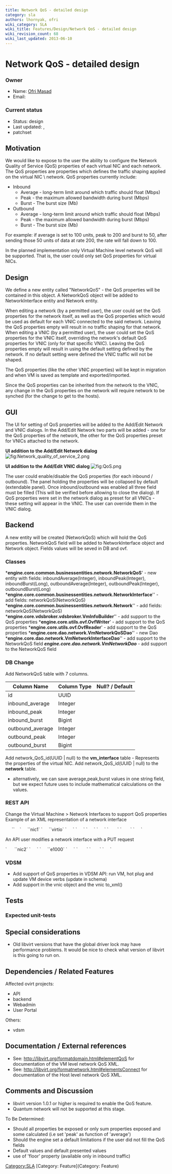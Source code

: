 ```yaml
---
title: Network QoS - detailed design
category: sla
authors: lhornyak, ofri
wiki_category: SLA
wiki_title: Features/Design/Network QoS - detailed design
wiki_revision_count: 68
wiki_last_updated: 2013-06-10
---
```


# Network QoS - detailed design

### Owner

*   Name: [Ofri Masad](User:omasad)
*   Email: <omasad at redhat dot com>

### Current status

*   Status: design
*   Last updated: ,
*   patchset

## Motivation

We would like to expose to the user the ability to configure the Network Quality of Service (QoS) properties of each virtual NIC and each network. The QoS properties are properties which defines the traffic shaping applied on the virtual NIC \\ network. QoS properties currently include:

*   Inbound
    -   Average - long-term limit around which traffic should float (Mbps)
    -   Peak - the maximum allowed bandwidth during burst (Mbps)
    -   Burst - The burst size (Mb)
*   Outbound
    -   Average - long-term limit around which traffic should float (Mbps)
    -   Peak - the maximum allowed bandwidth during burst (Mbps)
    -   Burst - The burst size (Mb)

For example: if average is set to 100 units, peak to 200 and burst to 50, after sending those 50 units of data at rate 200, the rate will fall down to 100.

In the planned implementation only Virtual Machine level network QoS will be supported. That is, the user could only set QoS properties for virtual NICs.

## Design

We define a new entity called "NetworkQoS" - the QoS properties will be contained in this object. A NetworkQoS object will be added to NetworkInterface entity and Network entity.

When editing a network (by a permitted user), the user could set the QoS properties for the network itself, as well as the QoS properties which would be used as default for each VNIC connected to the said network. Leaving the QoS properties empty will result in no traffic shaping for that network. When editing a VNIC (by a permitted user), the user could set the QoS properties for the VNIC itself, overriding the network's default QoS properties for VNIC (only for that specific VNIC). Leaving the QoS properties empty will result in using the default setting defined by the network. If no default setting were defined the VNIC traffic will not be shaped.

The QoS properties (like the other VNIC properties) will be kept in migration and when VM is saved as template and exported/imported.

Since the QoS properties can be inherited from the network to the VNIC, any change in the QoS properties on the network will require network to be synched (for the change to get to the hosts).

## GUI

The UI for setting of QoS properties will be added to the Add/Edit Network and VNIC dialogs.
In the Add/Edit Network two parts will be added - one for the QoS properties of the network, the other for the QoS properties preset for VNICs attached to the network.

**UI addition to the Add/Edit Network dialog**
![](Network_quality_of_service_2.png "fig:Network_quality_of_service_2.png")

**UI addition to the Add/Edit VNIC dialog**
![](QoS.png "fig:QoS.png")

The user could enable/disable the QoS properties (for each inbound / outbound).
The panel holding the properties will be collapsed by default (extendable panel).
Once inbound/outbound was enabled all three field must be filled (This will be verified before allowing to close the dialog). If QoS properties were set in the network dialog as preset for all VNICs - these setting will appear in the VNIC. The user can override them in the VNIC dialog.

## Backend

A new entity will be created (NetworkQoS) which will hold the QoS properties. NetworkQoS field will be added to NetworkInterface object and Network object. Fields values will be seved in DB and ovf.

### Classes

***engine.core.common.businessentities.network.NetworkQoS**' - new entity with fields: inboundAverage(Integer), inboundPeak(Integer), inboundBurst(Long), outboundAverage(Integer), outboundPeak(Integer), outboundBurst(Long)
***engine.core.common.businessentities.network.NetworkInterface**'' - add fields: networkQoS(NetworkQoS)
***engine.core.common.businessentities.network.Network**'' - add fields: networkQoS(NetworkQoS)
***engine.core.vdsbroker.vdsbroker.VmInfoBuilder**'' - add support to the QoS properties
***engine.core.utils.ovf.OvfWriter**' - add support to the QoS properties
***engine.core.utils.ovf.OvfReader**' - add support to the QoS properties
***engine.core.dao.network.VmNetworkQoSDao**'' - new Dao
***engine.core.dao.network.VmNetworkInterfaceDao**'' - add support to the NetworkQoS field
***engine.core.dao.network.VmNetworkDao*** - add support to the NetworkQoS field

### DB Change

Add NetworkQoS table with 7 columns.

| Column Name       | Column Type | Null? / Default |
|-------------------|-------------|-----------------|
| id                | UUID        |                 |
| inbound_average  | Integer     |                 |
| inbound_peak     | Integer     |                 |
| inbound_burst    | Bigint      |                 |
| outbound_average | Integer     |                 |
| outbound_peak    | Integer     |                 |
| outbound_burst   | Bigint      |                 |

Add network_QoS_id(UUID | null) to the **vm_interface** table - Represents the properties of the virtual NIC. Add network_QoS_id(UUID | null) to the **network** table.

* alternatively, we can save average,peak,burst values in one string field, but we expect future uses to include mathematical calculations on the values.

### REST API

Change the Virtual Machine > Network Interfaces to support QoS properties Example of an XML representation of a network interface

<nic id="7a3cff5e-3cc4-47c2-8388-9adf16341f5e"  ref="/api/vms/cdc0b102-fbfe-444a-b9cb-57d2af94f401/nics/7a3cff5e-3cc4-47c2-8388-9adf16341f5e">
           `<link rel="statistics" href="/api/vms/082c794b-771f-452f-83c9-b2b5a19c0399/nics/7a3cff5e-3cc4-47c2-8388-9adf16341f5e/statistics"/>`   
`     `<name>`nic1`</name>
`     `<interface>`virtio`</interface>
`     `<mac address="00:1a:4a:16:84:07"/>
`     `<network id="00000000-0000-0000-0000-000000000009" href="/api/networks/00000000-0000-0000-0000-000000000009"/>
`     `<vm id="cdc0b102-fbfe-444a-b9cb-57d2af94f401" href="/api/vms/cdc0b102-fbfe-444a-b9cb-57d2af94f401"/>
`     `<bandwidth>
`       `<inbound average='1000' peak='5000' floor='200' burst='1024'/>
`       `<outbound average='128' peak='256' burst='256'/>
`     `</bandwidth>
</nic>

An API user modifies a network interface with a PUT request

<nic>
`      `<name>`nic2`</name>
`     `<network id="00000000-0000-0000-0000-000000000010"/>
`     `<type>`e1000`</type>
`     `<bandwidth>
`       `<inbound average='1000' peak='5000' floor='200' burst='1024'/>
`       `<outbound average='128' peak='256' burst='256'/>
`     `</bandwidth>
</nic>

### VDSM

*   Add support of QoS properties in VDSM API: run VM, hot plug and update VM device verbs (update in schema)
*   Add support in the vnic object and the vnic to_xml()

## Tests

### Expected unit-tests

## Special considerations

*   Old libvirt versions that have the global driver lock may have performance problems. It would be nice to check what version of libvirt is this going to run on.

## Dependencies / Related Features

Affected ovirt projects:

*   API
*   backend
*   Webadmin
*   User Portal

Others:

*   vdsm

## Documentation / External references

*   See: <http://libvirt.org/formatdomain.html#elementQoS> for documentation of the VM level network QoS XML.
*   See: <http://libvirt.org/formatnetwork.html#elementsConnect> for documentation of the Host level network QoS XML.

## Comments and Discussion

*   libvirt version 1.0.1 or higher is required to enable the QoS feature.
*   Quantum network will not be supported at this stage.

To Be Determined:

*   Should all properties be exposed or only sum properties exposed and some calculated (i.e set 'peak' as function of 'average')
*   Should the engine set a default limitations if the user did not fill the QoS fields
*   Default values and default presented values
*   use of 'floor' property (available only in inbound traffic)

<Category:SLA> [Category: Feature](Category: Feature)
